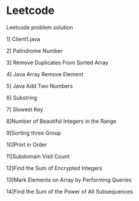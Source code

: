 # Leetcode
Leetcode problem solution

1] Client1.java

2] Palindrome Number

3] Remove Duplicates From Sorted Array

4] Java Array Remove Element 

5] Java Add Two Numbers

6] Substring

7] Slowest Key

8]Number of Beautiful Integers in the Range

9]Sorting three Group

10]Print in Order

11]Subdomain Visit Count

12]Find the Sum of Encrypted Integers

13]Mark Elements on Array by Performing Queries

14]Find the Sum of the Power of All Subsequences
